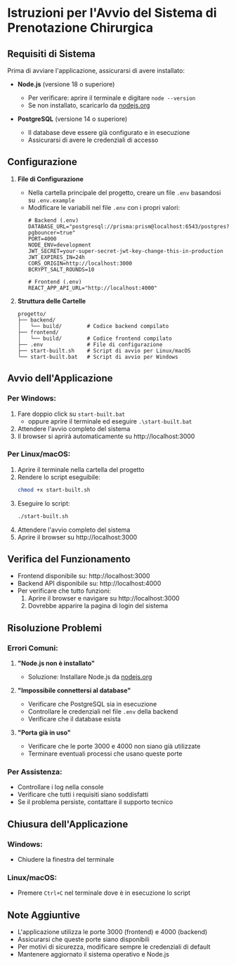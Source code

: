 # Istruzioni per l'Avvio del Sistema di Prenotazione Chirurgica

## Requisiti di Sistema

Prima di avviare l'applicazione, assicurarsi di avere installato:

- **Node.js** (versione 18 o superiore)
  - Per verificare: aprire il terminale e digitare `node --version`
  - Se non installato, scaricarlo da [nodejs.org](https://nodejs.org/)

- **PostgreSQL** (versione 14 o superiore)
  - Il database deve essere già configurato e in esecuzione
  - Assicurarsi di avere le credenziali di accesso

## Configurazione

1. **File di Configurazione**
   - Nella cartella principale del progetto, creare un file `.env` basandosi su `.env.example`
   - Modificare le variabili nel file `.env` con i propri valori:
     ```
     # Backend (.env)
     DATABASE_URL="postgresql://prisma:prism@localhost:6543/postgres?pgbouncer=true"
     PORT=4000
     NODE_ENV=development
     JWT_SECRET=your-super-secret-jwt-key-change-this-in-production
     JWT_EXPIRES_IN=24h
     CORS_ORIGIN=http://localhost:3000
     BCRYPT_SALT_ROUNDS=10

     # Frontend (.env)
     REACT_APP_API_URL="http://localhost:4000"
     ```

2. **Struttura delle Cartelle**
   ```
   progetto/
   ├── backend/
   │   └── build/        # Codice backend compilato
   ├── frontend/
   │   └── build/        # Codice frontend compilato
   ├── .env              # File di configurazione
   ├── start-built.sh    # Script di avvio per Linux/macOS
   └── start-built.bat   # Script di avvio per Windows
   ```

## Avvio dell'Applicazione

### Per Windows:
1. Fare doppio click su `start-built.bat`
   - oppure aprire il terminale ed eseguire `.\start-built.bat`
2. Attendere l'avvio completo del sistema
3. Il browser si aprirà automaticamente su http://localhost:3000

### Per Linux/macOS:
1. Aprire il terminale nella cartella del progetto
2. Rendere lo script eseguibile:
   ```bash
   chmod +x start-built.sh
   ```
3. Eseguire lo script:
   ```bash
   ./start-built.sh
   ```
4. Attendere l'avvio completo del sistema
5. Aprire il browser su http://localhost:3000

## Verifica del Funzionamento

- Frontend disponibile su: http://localhost:3000
- Backend API disponibile su: http://localhost:4000
- Per verificare che tutto funzioni:
  1. Aprire il browser e navigare su http://localhost:3000
  2. Dovrebbe apparire la pagina di login del sistema

## Risoluzione Problemi

### Errori Comuni:

1. **"Node.js non è installato"**
   - Soluzione: Installare Node.js da [nodejs.org](https://nodejs.org/)

2. **"Impossibile connettersi al database"**
   - Verificare che PostgreSQL sia in esecuzione
   - Controllare le credenziali nel file `.env` della backend
   - Verificare che il database esista

3. **"Porta già in uso"**
   - Verificare che le porte 3000 e 4000 non siano già utilizzate
   - Terminare eventuali processi che usano queste porte

### Per Assistenza:

- Controllare i log nella console
- Verificare che tutti i requisiti siano soddisfatti
- Se il problema persiste, contattare il supporto tecnico

## Chiusura dell'Applicazione

### Windows:
- Chiudere la finestra del terminale

### Linux/macOS:
- Premere `Ctrl+C` nel terminale dove è in esecuzione lo script

## Note Aggiuntive

- L'applicazione utilizza le porte 3000 (frontend) e 4000 (backend)
- Assicurarsi che queste porte siano disponibili
- Per motivi di sicurezza, modificare sempre le credenziali di default
- Mantenere aggiornato il sistema operativo e Node.js
